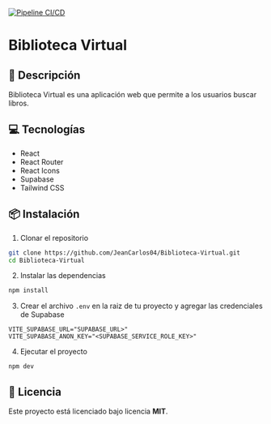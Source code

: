[![Pipeline CI/CD](https://github.com/JeanCarlos04/Biblioteca-Virtual/actions/workflows/pipeline.yml/badge.svg)](https://github.com/JeanCarlos04/Biblioteca-Virtual/actions/workflows/pipeline.yml)

# Biblioteca Virtual

## 📝 Descripción
Biblioteca Virtual es una aplicación web que permite a los usuarios buscar libros.

## 💻 Tecnologías
- React
- React Router
- React Icons
- Supabase
- Tailwind CSS

## 📦 Instalación
1. Clonar el repositorio
```bash
git clone https://github.com/JeanCarlos04/Biblioteca-Virtual.git
cd Biblioteca-Virtual
```

2. Instalar las dependencias
```bash
npm install
```

3. Crear el archivo `.env` en la raiz de tu proyecto y agregar las credenciales de Supabase
```
VITE_SUPABASE_URL="SUPABASE_URL>"
VITE_SUPABASE_ANON_KEY="<SUPABASE_SERVICE_ROLE_KEY>"
```

4. Ejecutar el proyecto
```bash
npm dev
```

## 📝 Licencia

Este proyecto está licenciado bajo licencia **MIT**.